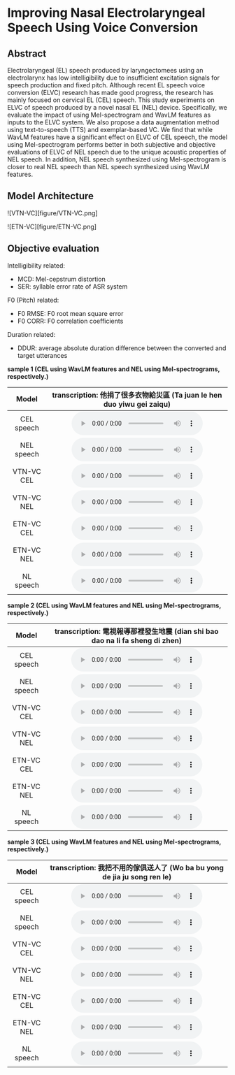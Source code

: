 # Improving Nasal Electrolaryngeal Speech Using Voice Conversion

## Abstract
<!-- 本研究探討兩種電子喉語音——頸部電子喉（CEL）與鼻部電子喉（NEL）在語音轉換任務中的表現。CEL 為常見的替代發聲工具，但需將裝置貼於頸部使用，對於術後頸部傷口尚未癒合的喉切除患者而言，無法立即使用。相較之下，NEL 採用鼻腔傳導激勵訊號，不僅避開頸部接觸，更能降低震動噪音並穩定語音輸出，特別適用於術後早期患者。

本研究提出一系列轉換策略與訓練技術，包括：
* 使用 梅爾頻譜與WavLM 特徵進行比較
* 使用 VTN-VC 作為基線模型
* 設計 ETN-VC 模型，搭配資料擴增與特徵選擇以強化轉換品質
* 應用 局部線性嵌入（LLE-VC）與生成式文本擴增電子喉語料提升資料數量
* 探討 前處理與後處理的 Two-Stage VC 架構

實驗結果顯示：NEL 搭配 梅爾頻譜特徵與資料擴增策略，在語音自然度與理解度上表現最佳，優於基線 VTN-VC 模型與其他組合，也優於 CEL 在任何系統上的結果，突顯資料品質與特徵選擇的重要性。 -->

Electrolaryngeal (EL) speech produced by laryngectomees using an electrolarynx has low intelligibility due to insufficient excitation signals for speech production and fixed pitch. Although recent EL speech voice conversion (ELVC) research has made good progress, the research has mainly focused on cervical EL (CEL) speech. This study experiments on ELVC of speech produced by a novel nasal EL (NEL) device. Specifically, we evaluate the impact of using Mel-spectrogram and WavLM features as inputs to the ELVC system. We also propose a data augmentation method using text-to-speech (TTS) and exemplar-based VC. We find that while WavLM features have a significant effect on ELVC of CEL speech, the model using Mel-spectrogram performs better in both subjective and objective evaluations of ELVC of NEL speech due to the unique acoustic properties of NEL speech. In addition, NEL speech synthesized using Mel-spectrogram is closer to real NEL speech than NEL speech synthesized using WavLM features.

## Model Architecture

![VTN-VC][figure/VTN-VC.png]

![ETN-VC][figure/ETN-VC.png]

## Objective evaluation

Intelligibility related:
* MCD: Mel-cepstrum distortion
* SER: syllable error rate of ASR system

F0 (Pitch) related:
* F0 RMSE: F0 root mean square error
* F0 CORR: F0 correlation coefficients

Duration related:
* DDUR: average absolute duration difference between the converted and target utterances

**sample 1 (CEL using WavLM features and NEL using Mel-spectrograms, respectively.)**

|   Model   |transcription: 他捐了很多衣物給災區 (Ta juan le hen duo yiwu gei zaiqu)|
|:---------:|:-------------------------------------------------------------------:|
| CEL speech | <audio src="audio/EL01v4/EL01v4_281.wav" controls preload></audio> |
| NEL speech | <audio src="audio/NEL01v2/NEL01v2_281.wav" controls preload></audio> |
| VTN-VC CEL | <audio src="audio/EL01v4/VTN-WavLM-EL_281.wav" controls preload></audio> |
| VTN-VC NEL | <audio src="audio/NEL01v2/VTN-Mel-NEL_281.wav" controls preload></audio> |
| ETN-VC CEL | <audio src="audio/EL01v4/ETN-WavLM-EL_281.wav" controls preload></audio> |
| ETN-VC NEL | <audio src="audio/NEL01v2/ETN-Mel-NEL_281.wav" controls preload></audio> |
| NL speech | <audio src="audio/NL01v4/NL01v4_281.wav" controls preload></audio> |

**sample 2 (CEL using WavLM features and NEL using Mel-spectrograms, respectively.)**

|   Model   |transcription: 電視報導那裡發生地震 (dian shi bao dao na li fa sheng di zhen)|
|:---------:|:-------------------------------------------------------------------:|
| CEL speech | <audio src="audio/EL01v4/EL01v4_282.wav" controls preload></audio> |
| NEL speech | <audio src="audio/NEL01v2/NEL01v2_282.wav" controls preload></audio> |
| VTN-VC CEL | <audio src="audio/EL01v4/VTN-WavLM-EL_282.wav" controls preload></audio> |
| VTN-VC NEL | <audio src="audio/NEL01v2/VTN-Mel-NEL_282.wav" controls preload></audio> |
| ETN-VC CEL | <audio src="audio/EL01v4/ETN-WavLM-EL_282.wav" controls preload></audio> |
| ETN-VC NEL | <audio src="audio/NEL01v2/ETN-Mel-NEL_282.wav" controls preload></audio> |
| NL speech | <audio src="audio/NL01v4/NL01v4_282.wav" controls preload></audio> |

**sample 3 (CEL using WavLM features and NEL using Mel-spectrograms, respectively.)**

|   Model   |transcription: 我把不用的傢俱送人了 (Wo ba bu yong de jia ju song ren le)|
|:---------:|:-------------------------------------------------------------------:|
| CEL speech | <audio src="audio/EL01v4/EL01v4_284.wav" controls preload></audio> |
| NEL speech | <audio src="audio/NEL01v2/NEL01v2_284.wav" controls preload></audio> |
| VTN-VC CEL | <audio src="audio/EL01v4/VTN-WavLM-EL_284.wav" controls preload></audio> |
| VTN-VC NEL | <audio src="audio/NEL01v2/VTN-Mel-NEL_284.wav" controls preload></audio> |
| ETN-VC CEL | <audio src="audio/EL01v4/ETN-WavLM-EL_284.wav" controls preload></audio> |
| ETN-VC NEL | <audio src="audio/NEL01v2/ETN-Mel-NEL_284.wav" controls preload></audio> |
| NL speech | <audio src="audio/NL01v4/NL01v4_284.wav" controls preload></audio> |